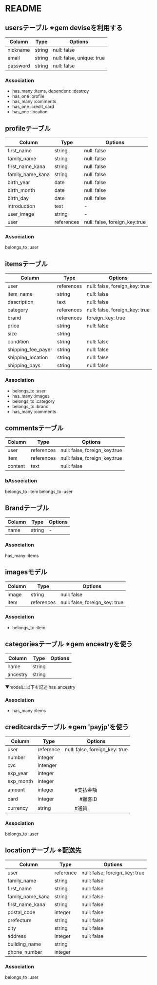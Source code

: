 # README

## usersテーブル ※gem deviseを利用する
|Column|Type|Options|
|------|----|-------|
|nickname|string|null: false|
|email|string|null: false, unique: true|  ※devise導入時に自動生成
|password|string|null: false|             ※devise導入時に自動生成

### Association
- has_many :items, dependent: :destroy
- has_one :profile
- has_many :comments
- has_one :credit_card
- has_one :location


## profileテーブル
|Column|Type|Options|
|------|----|-------|
|first_name|string|null: false|
|family_name|string|null: false|
|first_name_kana|string|null: false|
|family_name_kana|string|null: false|
|birth_year|date|null: false|
|birth_month|date|null: false|
|birth_day|date|null: false|
|introduction|text| - |
|user_image|string| - |
|user|references|null: false, foreign_key:true|

### Association
belongs_to :user


## itemsテーブル
|Column|Type|Options|
|------|----|-------|
|user|references|null: false, foreign_key: true|
|item_name|string|null: false|
|description|text|null: false|
|category|references|null: false, foreign_key: true|
|brand|references|foreign_key: true||
|price|string|null: false||
|size|string||
|condition|string|null: false|
|shipping_fee_payer|string|null: false|
|shipping_location|string|null: false|
|shipping_days|string|null: false|

### Association
- belongs_to :user
- has_many :images
- belongs_to :category
- belongs_to :brand
- has_many :comments


## commentsテーブル
|Column|Type|Options|
|------|----|-------|
|user|references|null: false, foreign_key:true|
|item|references|null: false, foreign_key:true|
|content|text|null: false|

### bAssociation
belongs_to :item
belongs_to :user


## Brandテーブル
|Column|Type|Options|
|------|----|-------|
|name|string| - |

### Association
has_many :items


## imagesモデル
|Column|Type|Options|
|------|----|-------|
|image|string|null: false|
|item|references|null: false, foreign_key: true|

### Association
- belongs_to :item


## categoriesテーブル  ※gem ancestryを使う
|Column|Type|Options|
|------|----|-------|
|name|string||
|ancestry|string||

▼modelに以下を記述
has_ancestry

### Association
- has_many :items


## creditcardsテーブル  ※gem 'payjp'を使う
|Column|Type|Options|
|------|----|-------|
|user|reference|null: false, foreign_key: true|
|number|integer|
|cvc|intenger|
|exp_year|integer|
|exp_month|integer|
|amount|integer|　　#支払金額
|card|integer|　　　#顧客ID
|currency|string|　　#通貨

### Association
belongs_to :user


## locationテーブル  ※配送先
|Column|Type|Options|
|------|----|-------|
|user|reference|null: false, foreign_key: true|
|family_name|string|null: false|
|first_name|string|null: false|
|family_name_kana|string|null: false|
|first_name_kana|string|null: false|
|postal_code|integer|null: false|
|prefecture|string|null: false|
|city|string|null: false|
|address|integer|null: false|
|building_name|string| |
|phone_number|integer| |

### Association
belongs_to :user